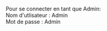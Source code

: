 Pour se connecter en tant que Admin:                                                                                                                                                                                                                                               
  Nom d'utlisateur : Admin                                                                                                                                                                                                                                                         
  Mot de passe : Admin
